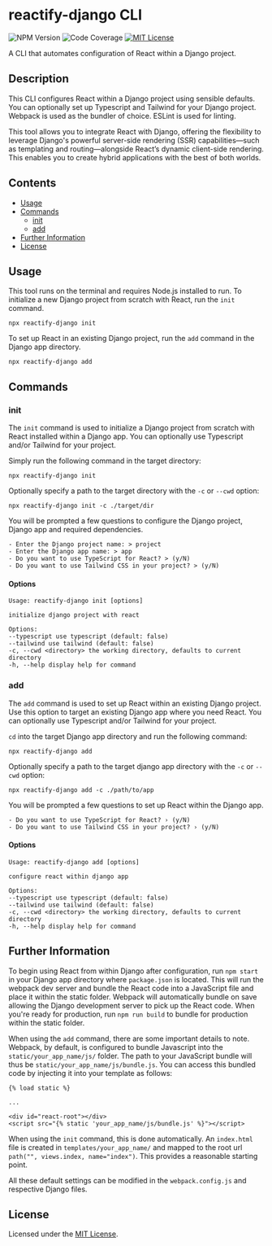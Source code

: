 # reactify-django CLI

![NPM Version](https://img.shields.io/badge/NPM-0.1.0-blue)
![Code Coverage](https://img.shields.io/badge/Code%20Coverage-92.57%-green)
[![MIT License](https://img.shields.io/badge/License-MIT-red)](https://opensource.org/license/MIT)

A CLI that automates configuration of React within a Django project.

## Description

This CLI configures React within a Django project using sensible defaults. You can optionally set up Typescript and Tailwind for your Django project. Webpack is used as the bundler of choice. ESLint is used for linting.

This tool allows you to integrate React with Django, offering the flexibility to leverage Django's powerful server-side rendering (SSR) capabilities—such as templating and routing—alongside React’s dynamic client-side rendering. This enables you to create hybrid applications with the best of both worlds.

## Contents

- [Usage](#usage)
- [Commands](#commands)
  - [init](#init)
  - [add](#add)
- [Further Information](#further-information)
- [License](#license)

## Usage

This tool runs on the terminal and requires Node.js installed to run.
To initialize a new Django project from scratch with React, run the `init` command.

`npx reactify-django init`

To set up React in an existing Django project, run the `add` command in the Django app directory.

`npx reactify-django add`

## Commands

### init

The `init` command is used to initialize a Django project from scratch with React installed within a Django app. You can optionally use Typescript and/or Tailwind for your project.

Simply run the following command in the target directory:

`npx reactify-django init`

Optionally specify a path to the target directory with the `-c` or `--cwd` option:

`npx reactify-django init -c ./target/dir`

You will be prompted a few questions to configure the Django project, Django app and required dependencies.

```
- Enter the Django project name: > project
- Enter the Django app name: > app
- Do you want to use TypeScript for React? > (y/N)
- Do you want to use Tailwind CSS in your project? > (y/N)
```

#### Options

```
Usage: reactify-django init [options]

initialize django project with react

Options:
--typescript use typescript (default: false)
--tailwind use tailwind (default: false)
-c, --cwd <directory> the working directory, defaults to current directory
-h, --help display help for command
```

### add

The `add` command is used to set up React within an existing Django project. Use this option to target an existing Django app where you need React. You can optionally use Typescript and/or Tailwind for your project.

`cd` into the target Django app directory and run the following command:

`npx reactify-django add`

Optionally specify a path to the target django app directory with the `-c` or `--cwd` option:

`npx reactify-django add -c ./path/to/app`

You will be prompted a few questions to set up React within the Django app.

```
- Do you want to use TypeScript for React? › (y/N)
- Do you want to use Tailwind CSS in your project? › (y/N)
```

#### Options

```
Usage: reactify-django add [options]

configure react within django app

Options:
--typescript use typescript (default: false)
--tailwind use tailwind (default: false)
-c, --cwd <directory> the working directory, defaults to current directory
-h, --help display help for command
```

## Further Information

To begin using React from within Django after configuration, run `npm start` in your Django app directory where `package.json` is located. This will run the webpack dev server and bundle the React code into a JavaScript file and place it within the static folder. Webpack will automatically bundle on save allowing the Django development server to pick up the React code. When you're ready for production, run `npm run build` to bundle for production within the static folder.

When using the `add` command, there are some important details to note. Webpack, by default, is configured to bundle Javascript into the `static/your_app_name/js/` folder. The path to your JavaScript bundle will thus be `static/your_app_name/js/bundle.js`.
You can access this bundled code by injecting it into your template as follows:

```
{% load static %}

...

<div id="react-root"></div>
<script src="{% static 'your_app_name/js/bundle.js' %}"></script>
```

When using the `init` command, this is done automatically. An `index.html` file is created in `templates/your_app_name/` and mapped to the root url `path("", views.index, name="index")`. This provides a reasonable starting point.

All these default settings can be modified in the `webpack.config.js` and respective Django files.

## License

Licensed under the [MIT License](https://github.com/kodalegit/reactify-django/blob/main/LICENSE).
